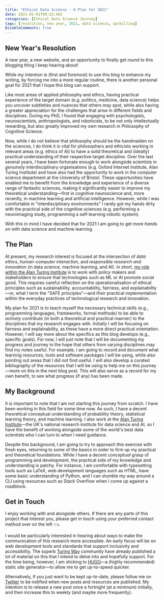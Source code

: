 ```yaml
---
title: "Ethical Data Science - A Plan for 2021"
date: 2021-01-01T09:52:49Z
categories: [Ethical Data Science Journey]
tags: [resolution, new year, 2021, data science, upskilling]
DisableComments: true
---
```


## New Year's Resolution

A new year, a new website, and an opportunity to finally get round to this blogging thing I keep hearing about!

While my intention is (first and foremost) to use this blog to enhance my writing, by forcing me into a more regular routine, there is another personal goal for 2021 that I hope this blog can support.

Like most areas of applied philosophy and ethics, having practical experience of the target domain (e.g. politics, medicine, data science) helps you uncover subtleties and nuances that others may spot, while also having a greater appreciation for the challenges that arise in different fields and disciplines. During my PhD, I found that engaging with psychologists, neuroscientists, anthropologists, and roboticists, to be not only intellectually rewarding, but also greatly improved my own research in Philosophy of Cognitive Science.

Now, while I do not believe that philosophy should be the handmaiden on the sciences, I do think it is vital for philosophers and ethicists working in relevant areas (e.g. ethics of AI) to have a solid theoretical and (ideally) practical understanding of their respective target discipline. Over the last several years, I have been fortunate enough to work alongside scientists in _genuinely_ interdisciplinary organisations (e.g. Oxford Internet Institute, Alan Turing Institute) and have also had the opportunity to work in the computer science department at the University of Bristol. These opportunities have enabled me to benefit from the knowledge and experience of a diverse range of fantastic sciences, making it significantly easier to improve my theoretical understanding—first in cognitive neuroscience and, more recently, in machine learning and artificial intelligence. However, while I was comfortable in "interdisciplinary environments" I rarely got my hands dirty with the practical side of the cognitive sciences (e.g. performing a neuroimaging study, programming a self-learning robotic system).

With this in mind I have decided that for 2021 I am going to get more _hands on_ with data science and machine learning.

## The Plan

At present, my research interest is focused at the intersection of *data ethics*, *human-computer interaction*, and *responsible research and innovation* (in data science, machine learning, and AI). In short, [my role within the Alan Turing Institute](https://www.turing.ac.uk/people/researchers/christopher-burr) is to work with policy makers and stakeholders to ensure that technologies such as ML or AI promote social good. This requires careful reflection on the operationalisation of ethical principles such as sustainability, accountability, fairness, and explainability—or, what I term the "SAFE principles"—and their practical implementation within the everyday practices of technological research and innovation.

My plan for 2021 is to teach myself the necessary technical skills (e.g., programming languages, frameworks, formal methods) to be able to _actively contribute_ (in both a theoretical and practical manner) to the disciplines that my research engages with. Initially I will be focusing on fairness and explainability, as these have a more direct practical orientation. However, I will say more about the specifics as this blog develops (e.g., specific goals). For now, I will just note that I will be documenting my progress and journey in the hope that others from varying disciplines may find my notes useful. For example, I am going to record and document what learning resources, tools and software packages I will be using, while also pointing out areas that I did not find useful. I will also develop a curated bibliography of the resources that I will be using to help me on this journey—more on this in the next blog post. This will also serve as a record for my own benefit, to see what progress (if any) has been made.

## My Background

It is important to note that I am not starting this journey from scratch. I have been working in this field for some time now. As such, I have a decent theoretical conceptual understanding of probability theory, statistical learning theory, and machine learning. I also work at the [Alan Turing Institute](https://www.turing.ac.uk)—the UK's national research institute for data science and AI, so I have the benefit of working alongside some of the world's best data scientists who I can turn to when I need guidance.

Despite this background, I am going to try to approach this exercise with fresh eyes, returning to some of the basics in order to firm up my practical and theoretical foundations. While I have a decent *conceptual* grasp of programming and development, the practical side of my knowledge and understanding is patchy. For instance, I am comfortable with typesetting tools such as LaTeX, web development languages such as HTML, have some basic understanding of Python, and I can stumble my way around a CLI using resources such as Stack Overflow when I come up against a roadblock.

## Get in Touch

I enjoy working with and alongside others. If there are any parts of this project that interest you, please get in touch using your preferred contact method over on the left :point_left:.

I would be particularly interested in hearing about ways to make the communication of this research more accessible. An early focus will be on web development tools and standards that support inclusivity and accessibility. The superb [Turing Way](https://the-turing-way.netlify.app/welcome) community have already published a lot of material on this that I intend to delve into and hopefully support. For the time being, however, I am sticking to [HUGO](https://gohugo.io)—a (highly recommended) static site generator—to allow me to get up-to-speed quicker.

Alternatively, if you just want to be kept up-to-date, please follow me on [Twitter](https://twitter.com/chrisdburr) to be notified when new posts and resources are published. My intention is to release a new post once a fortnight (at a minimum) initially, and then increase this to weekly (and maybe more frequently).
